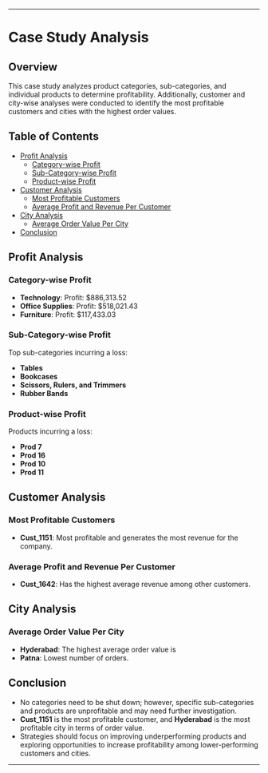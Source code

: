 
---

# Case Study Analysis

## Overview

This case study analyzes product categories, sub-categories, and individual products to determine profitability. Additionally, customer and city-wise analyses were conducted to identify the most profitable customers and cities with the highest order values.

## Table of Contents

- [Profit Analysis](#profit-analysis)
  - [Category-wise Profit](#category-wise-profit)
  - [Sub-Category-wise Profit](#sub-category-wise-profit)
  - [Product-wise Profit](#product-wise-profit)
- [Customer Analysis](#customer-analysis)
  - [Most Profitable Customers](#most-profitable-customers)
  - [Average Profit and Revenue Per Customer](#average-profit-and-revenue-per-customer)
- [City Analysis](#city-analysis)
  - [Average Order Value Per City](#average-order-value-per-city)
- [Conclusion](#conclusion)

## Profit Analysis

### Category-wise Profit
- **Technology**: Profit: \$886,313.52
- **Office Supplies**: Profit: \$518,021.43
- **Furniture**: Profit: \$117,433.03

### Sub-Category-wise Profit
Top sub-categories incurring a loss:
- **Tables**
- **Bookcases**
- **Scissors, Rulers, and Trimmers**
- **Rubber Bands**

### Product-wise Profit
Products incurring a loss:
- **Prod 7**
- **Prod 16**
- **Prod 10**
- **Prod 11**

## Customer Analysis

### Most Profitable Customers
- **Cust_1151**: Most profitable and generates the most revenue for the company.

### Average Profit and Revenue Per Customer
- **Cust_1642**: Has the highest average revenue among other customers.

## City Analysis

### Average Order Value Per City
- **Hyderabad**: The highest average order value is
- **Patna**: Lowest number of orders.

## Conclusion
- No categories need to be shut down; however, specific sub-categories and products are unprofitable and may need further investigation.
- **Cust_1151** is the most profitable customer, and **Hyderabad** is the most profitable city in terms of order value.
- Strategies should focus on improving underperforming products and exploring opportunities to increase profitability among lower-performing customers and cities.

---

